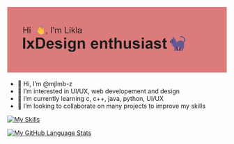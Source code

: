 ![This is an image](https://github.com/mjlmb-z/mjlmb-z/blob/main/header.png)

- 👋 Hi, I’m @mjlmb-z
- 👀 I’m interested in UI/UX, web developement and design
- 🌱 I’m currently learning c, c++, java, python, UI/UX
- 💞️ I’m looking to collaborate on many projects to improve my skills

<!---
mjlmb-z/mjlmb-z is a ✨ special ✨ repository because its `README.md` (this file) appears on your GitHub profile.
You can click the Preview link to take a look at your changes.
--->

[![My Skills](https://skills.thijs.gg/icons?i=html,css,figma&theme=dark)](https://skills.thijs.gg)

[![My GitHub Language Stats](https://github-readme-stats.vercel.app/api/top-langs/?username=mjlmb-z&langs_count=5&theme=midnight-purple)]()
